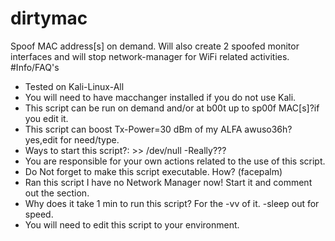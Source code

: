 dirtymac
========
Spoof MAC address[s] on demand. Will also create 2 spoofed monitor interfaces and will stop network-manager for WiFi related
activities.
#Info/FAQ's    
- Tested on Kali-Linux-All
- You will need to have macchanger installed if you do not use Kali.
- This script can be run on demand and/or at b00t up to sp00f MAC[s]?if you edit it. 
- This script can boost Tx-Power=30 dBm of my ALFA awuso36h? yes,edit for need/type.  
- Ways to start this script?: >> /dev/null -Really???                               
- You are responsible for your own actions related to the use of this script.
- Do Not forget to make this script executable. How? (facepalm)                       
- Ran this script I have no Network Manager now! Start it and comment out the section.
- Why does it take 1 min to run this script? For the -vv of it. -sleep out for speed. 
- You will need to edit this script to your environment. 



